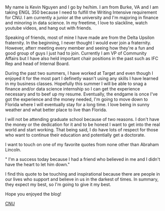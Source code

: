 My name is Kevin Nguyen and I go by he/him. I am from Burke, VA and I am taking ENGL 350 because I need to fulfill the Writing Intensive requirement for CNU. I am currently a junior at the university and I'm majoring in finance and minoring in data science. In my freetime, I love to slackline, watch youtube videos, and hang out with friends. 

Speaking of friends, most of mine I have made are from the Delta Upsilon fraternity. In the beginning, I never thought I would ever join a fraternity. However, afterr meeting every member and seeing how they're a fun and good group of guys I just had to join. Currently I am VP of Community Affairs but I have also held important chair positions in the past such as IFC Rep and head of Internal Board. 

During the past two summers, I have worked at Target and even though I enjoyed it for the most part I definetly wasn't using any skills I have learned in my business classes. Hopefully this summer I will be able to snag a finance and/or data science internship so I can get the experience necessary and to beef up my resume. Eventually, the endgame is once I've got the experience and the money needed, I'm going to move down to Florida where I will eventually stay for a long time. I love being in sunny weather and what better place to live than Florida. 

I will not be attending graduate school because of two reasons. I don't have the money or the dedication for it and to be honest I want to get into the real world and start working. That being said, I do have lots of respect for those who want to continue their education and potentially get a doctorate. 

I want to touch on one of my favorite quotes from none other than Abraham Lincoln. 

" I'm a success today because I had a friend who believed in me and I didn't have the heart to let him down."

I find this quote to be touching and inspirational because there are people in our lives who support and believe in us in the darkest of times. In summary, they expect my best, so I'm going to give it my best.

Hope you enjoyed the blog!


[CNU](https://github.com/kevinnguyen19/About-Me/images/CNU.jpeg)







